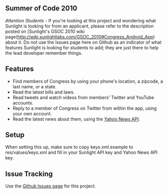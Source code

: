 Summer of Code 2010
--------

*Attention Students* - If you're looking at this project and wondering what Sunlight is looking for from an applicant, please refer to the description posted on [Sunlight's GSOC 2010 wiki page(http://wiki.sunlightlabs.com/GSOC_2010#Congress_Android_App) about it.  Do not use the Issues page here on Github as an indicator of what features Sunlight is looking for students to add; they are just there to help the lead developer remember things.

Features
--------

* Find members of Congress by using your phone's location, a zipcode, a last name, or a state.
* Read the latest bills and laws.
* Read tweets and watch videos from members' Twitter and YouTube accounts.
* Reply to a member of Congress on Twitter from within the app, using your own account.
* Read the latest news about them, using the [Yahoo News API](http://developer.yahoo.com/search/news/V1/newsSearch.html).


Setup
-----

When setting this up, make sure to copy keys.xml.example to res/values/keys.xml and fill in your Sunlight API key and Yahoo News API key.


Issue Tracking
------

Use the [Github Issues page](http://github.com/sunlightlabs/congress/issues) for this project.